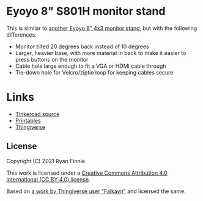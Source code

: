 # Eyoyo 8" S801H monitor stand

This is similar to [another Eyoyo 8" 4x3 monitor stand](https://www.thingiverse.com/thing:4755077), but with the following differences:

  - Monitor tilted 20 degrees back instead of 10 degrees
  - Larger, heavier base, with more material in back to make it easier to press buttons on the monitor
  - Cable hole large enough to fit a VGA or HDMI cable through
  - Tie-down hole for Velcro/ziptie loop for keeping cables secure

# Links

  - [Tinkercad source](https://www.tinkercad.com/things/0YmQ9dID8Cg-eyoyo-s801h-stand)
  - [Printables](https://www.printables.com/model/80822-eyoyo-8-s801h-monitor-stand)
  - [Thingiverse](https://www.thingiverse.com/thing:4975238)

## License

Copyright (C) 2021 Ryan Finnie

This work is licensed under a [Creative Commons Attribution 4.0 International (CC BY 4.0) license](https://creativecommons.org/licenses/by/4.0/).

Based on [a work by Thingiverse user "Falkayn"](https://www.thingiverse.com/thing:4755077) and licensed the same.
